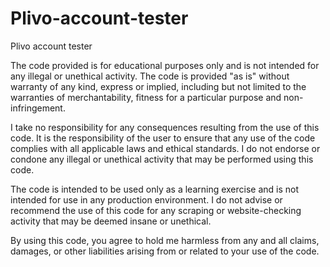# Plivo-account-tester
Plivo account tester


The code provided is for educational purposes only and is not intended for any illegal or unethical activity. The code is provided "as is" without warranty of any kind, express or implied, including but not limited to the warranties of merchantability, fitness for a particular purpose and non-infringement.

I take no responsibility for any consequences resulting from the use of this code. It is the responsibility of the user to ensure that any use of the code complies with all applicable laws and ethical standards. I do not endorse or condone any illegal or unethical activity that may be performed using this code.

The code is intended to be used only as a learning exercise and is not intended for use in any production environment. I do not advise or recommend the use of this code for any scraping or website-checking activity that may be deemed insane or unethical.

By using this code, you agree to hold me harmless from any and all claims, damages, or other liabilities arising from or related to your use of the code.
